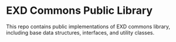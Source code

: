 # EXD Commons Public Library
This repo contains public implementations of EXD commons library, including base data structures, interfaces, and utility classes.
